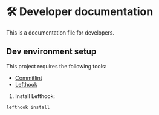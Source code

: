 # 🛠️ Developer documentation

This is a documentation file for developers.

## Dev environment setup

This project requires the following tools:

- [Commitlint]
- [Lefthook]

1. Install Lefthook:

```shell
lefthook install
```

[Commitlint]: https://github.com/conventional-changelog/commitlint
[Lefthook]: https://github.com/evilmartians/lefthook
